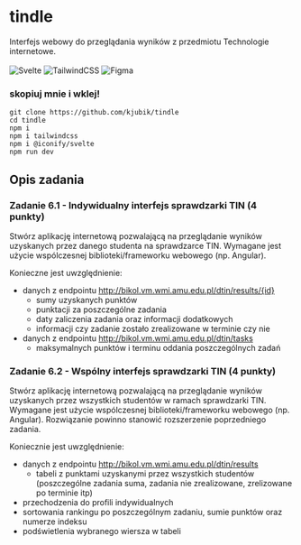 # tindle

Interfejs webowy do przeglądania wyników z przedmiotu Technologie internetowe. <br/><br/>
![Svelte](https://img.shields.io/badge/svelte-%23f1413d.svg?style=for-the-badge&logo=svelte&logoColor=white)
![TailwindCSS](https://img.shields.io/badge/tailwindcss-%2338B2AC.svg?style=for-the-badge&logo=tailwind-css&logoColor=white)
![Figma](https://img.shields.io/badge/figma-%23F24E1E.svg?style=for-the-badge&logo=figma&logoColor=white)
### skopiuj mnie i wklej!

```
git clone https://github.com/kjubik/tindle
cd tindle
npm i
npm i tailwindcss
npm i @iconify/svelte
npm run dev
```

## Opis zadania

### Zadanie 6.1 - Indywidualny interfejs sprawdzarki TIN (4 punkty)

Stwórz aplikację internetową pozwalającą na przeglądanie wyników uzyskanych przez danego studenta na sprawdzarce TIN. Wymagane jest użycie wspólczesnej biblioteki/frameworku webowego (np. Angular).

Konieczne jest uwzględnienie:
* danych z endpointu <http://bikol.vm.wmi.amu.edu.pl/dtin/results/{id}>
    * sumy uzyskanych punktów
    * punktacji za poszczególne zadania
    * daty zaliczenia zadania oraz informacji dodatkowych
    * informacji czy zadanie zostało zrealizowane w terminie czy nie
* danych z endpointu <http://bikol.vm.wmi.amu.edu.pl/dtin/tasks>
    * maksymalnych punktów i terminu oddania poszczególnych zadań

### Zadanie 6.2 - Wspólny interfejs sprawdzarki TIN (4 punkty)

Stwórz aplikację internetową pozwalającą na przeglądanie wyników uzyskanych przez wszystkich studentów w ramach sprawdzarki TIN. Wymagane jest użycie wspólczesnej biblioteki/frameworku webowego (np. Angular). Rozwiązanie powinno stanowić rozszerzenie poprzedniego zadania.

Koniecznie jest uwzględnienie:
* danych z endpointu <http://bikol.vm.wmi.amu.edu.pl/dtin/results>
    * tabeli z punktami uzyskanymi przez wszystkich studentów (poszczególne zadania suma, zadania nie zrealizowane, zrelizowane po terminie itp)
* przechodzenia do profili indywidualnych
* sortowania rankingu po poszczególnym zadaniu, sumie punktów oraz numerze indeksu
* podświetlenia wybranego wiersza w tabeli


